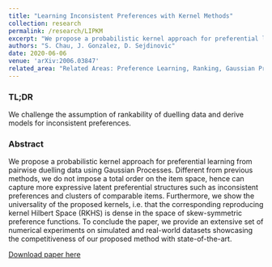 ```yaml
---
title: "Learning Inconsistent Preferences with Kernel Methods"
collection: research
permalink: /research/LIPKM
excerpt: "We propose a probabilistic kernel approach for preferential learning from pairwise duelling data using Gaussian Processes. Different from previous methods, we do not impose a total order on the item space, hence can capture more expressive latent preferential structures such as inconsistent preferences and clusters of comparable items."
authors: "S. Chau, J. Gonzalez, D. Sejdinovic"
date: 2020-06-06
venue: 'arXiv:2006.03847'
related_area: "Related Areas: Preference Learning, Ranking, Gaussian Process, Kernel Methods"
---
```


### TL;DR
We challenge the assumption of rankability of duelling data and derive models for inconsistent preferences.

### Abstract
We propose a probabilistic kernel approach for preferential learning from pairwise duelling data using Gaussian Processes. Different from previous methods, we do not impose a total order on the item space, hence can capture more expressive latent preferential structures such as inconsistent preferences and clusters of comparable items. Furthermore, we show the universality of the proposed kernels, i.e. that the corresponding reproducing kernel Hilbert Space (RKHS) is dense in the space of skew-symmetric preference functions. To conclude the paper, we provide an extensive set of numerical experiments on simulated and real-world datasets showcasing the competitiveness of our proposed method with state-of-the-art.

[Download paper here](https://arxiv.org/abs/2006.03847)
